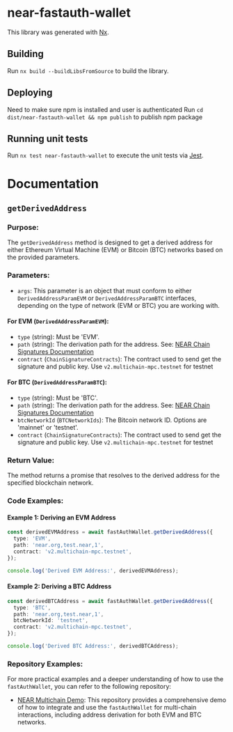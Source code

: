 # near-fastauth-wallet

This library was generated with [Nx](https://nx.dev).

## Building

Run `nx build --buildLibsFromSource` to build the library.

## Deploying

Need to make sure npm is installed and user is authenticated
Run `cd dist/near-fastauth-wallet && npm publish` to publish npm package

## Running unit tests

Run `nx test near-fastauth-wallet` to execute the unit tests via [Jest](https://jestjs.io).

# Documentation

## `getDerivedAddress`

### Purpose:

The `getDerivedAddress` method is designed to get a derived address for either Ethereum Virtual Machine (EVM) or Bitcoin (BTC) networks based on the provided parameters.

### Parameters:

- `args`: This parameter is an object that must conform to either `DerivedAddressParamEVM` or `DerivedAddressParamBTC` interfaces, depending on the type of network (EVM or BTC) you are working with.

#### For EVM (`DerivedAddressParamEVM`):

- `type` (string): Must be 'EVM'.
- `path` (string): The derivation path for the address. See: [NEAR Chain Signatures Documentation](https://docs.near.org/build/chain-abstraction/chain-signatures)
- `contract` (`ChainSignatureContracts`): The contract used to send get the signature and public key. Use `v2.multichain-mpc.testnet` for testnet

#### For BTC (`DerivedAddressParamBTC`):

- `type` (string): Must be 'BTC'.
- `path` (string): The derivation path for the address. See: [NEAR Chain Signatures Documentation](https://docs.near.org/build/chain-abstraction/chain-signatures)
- `btcNetworkId` (`BTCNetworkIds`): The Bitcoin network ID. Options are 'mainnet' or 'testnet'.
- `contract` (`ChainSignatureContracts`): The contract used to send get the signature and public key. Use `v2.multichain-mpc.testnet` for testnet

### Return Value:

The method returns a promise that resolves to the derived address for the specified blockchain network.

### Code Examples:

#### Example 1: Deriving an EVM Address

```typescript
const derivedEVMAddress = await fastAuthWallet.getDerivedAddress({
  type: 'EVM',
  path: 'near.org,test.near,1',
  contract: 'v2.multichain-mpc.testnet',
});

console.log('Derived EVM Address:', derivedEVMAddress);
```

#### Example 2: Deriving a BTC Address

```typescript
const derivedBTCAddress = await fastAuthWallet.getDerivedAddress({
  type: 'BTC',
  path: 'near.org,test.near,1',
  btcNetworkId: 'testnet',
  contract: 'v2.multichain-mpc.testnet',
});

console.log('Derived BTC Address:', derivedBTCAddress);
```

### Repository Examples:

For more practical examples and a deeper understanding of how to use the `fastAuthWallet`, you can refer to the following repository:

- [NEAR Multichain Demo](https://github.com/near/near-multichain-demo): This repository provides a comprehensive demo of how to integrate and use the `fastAuthWallet` for multi-chain interactions, including address derivation for both EVM and BTC networks.
